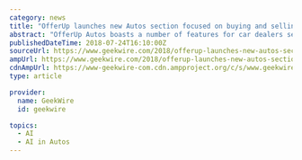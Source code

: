 ```yaml
---
category: news
title: "OfferUp launches new Autos section focused on buying and selling used cars"
abstract: "OfferUp Autos boasts a number of features for car dealers selling on the platform. (OfferUp Photo) OfferUp says nearly 10 percent of all U.S. used car sales happen on its platform, so the company has created a new section to make it easier for buyers ..."
publishedDateTime: 2018-07-24T16:10:00Z
sourceUrl: https://www.geekwire.com/2018/offerup-launches-new-autos-section-focused-buying-selling-used-cars/
ampUrl: https://www.geekwire.com/2018/offerup-launches-new-autos-section-focused-buying-selling-used-cars/amp/
cdnAmpUrl: https://www-geekwire-com.cdn.ampproject.org/c/s/www.geekwire.com/2018/offerup-launches-new-autos-section-focused-buying-selling-used-cars/amp/
type: article

provider:
  name: GeekWire
  id: geekwire

topics:
  - AI
  - AI in Autos
---
```

